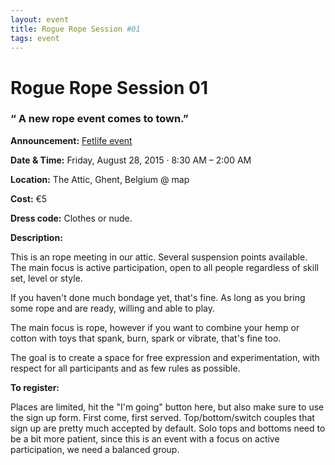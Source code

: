 ```yaml
---
layout: event
title: Rogue Rope Session #01
tags: event
---
```


# Rogue Rope Session 01

### “ A new rope event comes to town.”

**Announcement:** [Fetlife event](https://fetlife.com/events/370195)

**Date & Time:**	Friday, August 28, 2015 · 8:30 AM – 2:00 AM  

**Location:**	The Attic, Ghent, Belgium   @ map

**Cost:** 	€5

**Dress code:**	Clothes or nude.

**Description:**

This is an rope meeting in our attic. Several suspension points available. The main focus is active participation, open to all people regardless of skill set, level or style.

If you haven't done much bondage yet, that's fine. As long as you bring some rope and are ready, willing and able to play.

The main focus is rope, however if you want to combine your hemp or cotton with toys that spank, burn, spark or vibrate, that's fine too.

The goal is to create a space for free expression and experimentation, with respect for all participants and as few rules as possible.

**To register:**

Places are limited, hit the "I'm going" button here, but also make sure to use the sign up form. First come, first served. Top/bottom/switch couples that sign up are pretty much accepted by default. Solo tops and bottoms need to be a bit more patient, since this is an event with a focus on active participation, we need a balanced group.
